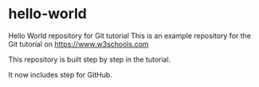 # hello-world
Hello World repository for Git tutorial
This is an example repository for the Git tutorial on https://www.w3schools.com

This repository is built step by step in the tutorial.

It now includes step for GitHub.
